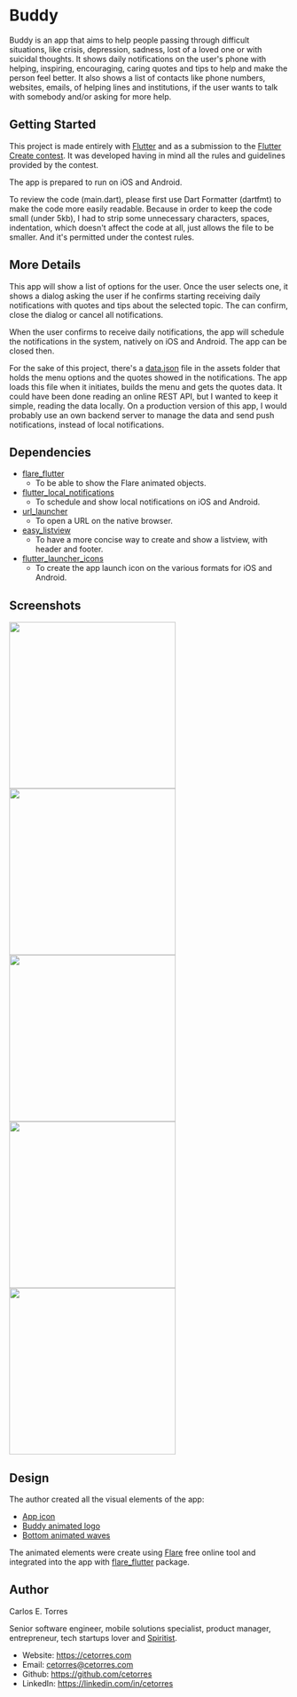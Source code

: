# Buddy

Buddy is an app that aims to help people passing through difficult situations, like crisis, depression, sadness, lost of a loved one or with suicidal thoughts. It shows daily notifications on the user's phone with helping, inspiring, encouraging, caring quotes and tips to help and make the person feel better. It also shows a list of contacts like phone numbers, websites, emails, of helping lines and institutions, if the user wants to talk with somebody and/or asking for more help.

## Getting Started

This project is made entirely with [Flutter](https://flutter.dev) and as a submission to the [Flutter Create contest](https://flutter.dev/create). It was developed having in mind all the rules and guidelines provided by the contest.

The app is prepared to run on iOS and Android.

To review the code (main.dart), please first use Dart Formatter (dartfmt) to make the code more easily readable. Because in order to keep the code small (under 5kb), I had to strip some unnecessary characters, spaces, indentation, which doesn't affect the code at all, just allows the file to be smaller. And it's permitted under the contest rules.

## More Details

This app will show a list of options for the user. Once the user selects one, it shows a dialog asking the user if he confirms starting receiving daily notifications with quotes and tips about the selected topic. The can confirm, close the dialog or cancel all notifications.

When the user confirms to receive daily notifications, the app will schedule the notifications in the system, natively on iOS and Android. The app can be closed then.

For the sake of this project, there's a [data.json](assets/data.json) file in the assets folder that holds the menu options and the quotes showed in the notifications. The app loads this file when it initiates, builds the menu and gets the quotes data. It could have been done reading an online REST API, but I wanted to keep it simple, reading the data locally. On a production version of this app, I would probably use an own backend server to manage the data and send push notifications, instead of local notifications.

## Dependencies

- [flare_flutter](https://pub.dartlang.org/packages/flare_flutter)
  - To be able to show the Flare animated objects.
- [flutter_local_notifications](https://pub.dartlang.org/packages/flutter_local_notifications)
  - To schedule and show local notifications on iOS and Android.
- [url_launcher](https://pub.dartlang.org/packages/url_launcher)
  - To open a URL on the native browser.
- [easy_listview](https://pub.dartlang.org/packages/easy_listview)
  - To have a more concise way to create and show a listview, with header and footer.
- [flutter_launcher_icons](https://pub.dartlang.org/packages/flutter_launcher_icons)
  - To create the app launch icon on the various formats for iOS and Android.

## Screenshots

<img src="https://github.com/cetorres/buddy/raw/master/screenshot1.png" width="300" /><img src="https://github.com/cetorres/buddy/raw/master/screenshot2.png" width="300" /><img src="https://github.com/cetorres/buddy/raw/master/screenshot3.png" width="300" /><img src="https://github.com/cetorres/buddy/raw/master/screenshot4.png" width="300" /><img src="https://github.com/cetorres/buddy/raw/master/screenshot5.png" width="300" />

## Design

The author created all the visual elements of the app:
- [App icon](assets/app_icon.png)
- [Buddy animated logo](assets/buddy.flr)
- [Bottom animated waves](assets/waves.flr)

The animated elements were create using [Flare](https://www.2dimensions.com/about-flare) free online tool and integrated into the app with [flare_flutter](https://pub.dartlang.org/packages/flare_flutter) package.

## Author

Carlos E. Torres

Senior software engineer, mobile solutions specialist, product manager, entrepreneur, tech startups lover and [Spiritist](https://www.spiritist.us/spiritism).

- Website: https://cetorres.com
- Email: cetorres@cetorres.com
- Github: https://github.com/cetorres
- LinkedIn: https://linkedin.com/in/cetorres
